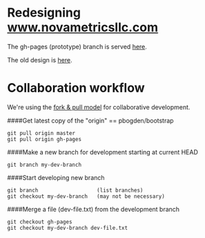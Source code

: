 
# Redesigning www.novametricsllc.com

The gh-pages (prototype) branch is served <a href="http://pbogden.github.io/bootstrap">here</a>.

The old design is <a href="http://pbogden.github.io/bootstrap/oldesign.html">here</a>.

# Collaboration workflow

We're using the <a href="https://help.github.com/articles/using-pull-requests">fork & pull model</a>
for collaborative development.

####Get latest copy of the "origin" == pbogden/bootstrap

    git pull origin master
    git pull origin gh-pages

####Make a new branch for development starting at current HEAD

    git branch my-dev-branch

####Start developing new branch

    git branch                   (list branches)
    git checkout my-dev-branch   (may not be necessary)
 
####Merge a file (dev-file.txt) from the development branch 

    git checkout gh-pages
    git checkout my-dev-branch dev-file.txt
